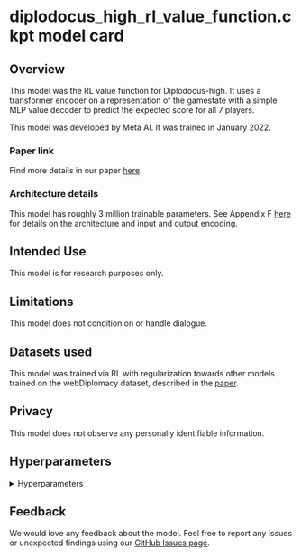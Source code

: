 # diplodocus_high_rl_value_function.ckpt model card

## Overview

This model was the RL value function for Diplodocus-high. It uses a transformer encoder on a representation of the gamestate with a simple MLP value decoder to predict the expected score for all 7 players.

This model was developed by Meta AI. It was trained in January 2022.

### Paper link

Find more details in our paper [here](https://arxiv.org/abs/2210.05492).

### Architecture details

This model has roughly 3 million trainable parameters. See Appendix F [here](https://arxiv.org/abs/2210.05492) for details on the architecture and input and output encoding.

## Intended Use

This model is for research purposes only.

## Limitations

This model does not condition on or handle dialogue.
## Datasets used

This model was trained via RL with regularization towards other models trained on the webDiplomacy dataset, described in the [paper](https://arxiv.org/abs/2210.05492).

## Privacy

This model does not observe any personally identifiable information.


## Hyperparameters
<details>
<summary> Hyperparameters </summary>

 - `lstm_dropout`: `0.0`
 - `lstm_layers`: `2`
 - `featurize_output`: `True`
 - `relfeat_output`: `True`
 - `featurize_prev_orders`: `True`
 - `value_softmax`: `True`
 - `encoder`: `{'transformer': {'num_heads': 8, 'ff_channels': 224, 'num_blocks': 10, 'dropout': 0.0, 'activation': 'gelu'}}`
 - `inter_emb_size`: `112`
 - `input_version`: `3`
 - `training_permute_powers`: `True`
 - `use_v2_dipnet`: `True`
 - `num_scoring_systems`: `2`
 - `use_year`: `True`
 - `has_policy`: `True`
 - `has_value`: `False`
 - `critic_weight`: `1.0`
- `optimizer.grad_clip`: `0.5`
- `optimizer.warmup_epochs`: `100`
- `optimizer.adam.lr`: `0.0001`
- `discounting`: `1.0`
- `model_path`: `models/nopress_human_imitation_for_rl_1.ckpt`
- `value_model_path`: `models/nopress_human_imitation_for_rl_1.ckpt`
- `search_rollout.agent.searchbot.n_rollouts`: `256`
- `search_rollout.agent.bqre1p.base_searchbot_cfg.use_final_iter`: `False`
- `search_rollout.agent.bqre1p.base_searchbot_cfg.plausible_orders_cfg.n_plausible_orders`: `50`
- `search_rollout.agent.bqre1p.base_searchbot_cfg.plausible_orders_cfg.max_actions_units_ratio`: `6.0`
- `search_rollout.agent.bqre1p.base_searchbot_cfg.plausible_orders_cfg.req_size`: `250`
- `search_rollout.agent.bqre1p.base_searchbot_cfg.qre`: `{'eta': 10.0, 'target_pi': 'BLUEPRINT'}`
- `search_rollout.agent.bqre1p.base_searchbot_cfg.rollouts_cfg.year_spring_prob_of_ending`: `1901,0;1909,0.2;1914,0.4`
- `search_rollout.agent.bqre1p.base_searchbot_cfg.half_precision`: `True`
- `search_rollout.agent.bqre1p.num_player_types`: `2`
- `search_rollout.agent.bqre1p.agent_type`: `1`
- `search_rollout.agent.bqre1p.player_types`: `{'log_uniform': {'min_lambda': 0.01, 'max_lambda': 0.1}}`
- `search_rollout.agent.bqre1p.player_types.policies.model_path`: `models/nopress_human_imitation_for_rl_2.ckpt`
- `search_rollout.num_workers_per_gpu`: `8`
- `search_rollout.chunk_length`: `128`
- `search_rollout.batch_size`: `8`
- `search_rollout.extra_params.explore_eps`: `0.10000000149011612`
- `search_rollout.extra_params.independent_explore`: `True`
- `search_rollout.extra_params.use_trained_policy`: `True`
- `search_rollout.extra_params.explore_s1901m_eps`: `0.0`
- `search_rollout.extra_params.explore_f1901m_eps`: `0.0`
- `search_rollout.extra_params.use_ev_targets`: `True`
- `search_rollout.extra_params.use_trained_value`: `True`
- `search_rollout.extra_params.sample_game_json_phases`: `False`
- `search_rollout.buffer.capacity`: `10000`
- `search_rollout.enforce_train_gen_ratio`: `6.0`
- `search_rollout.draw_on_stalemate_years`: `3`
- `search_policy_weight`: `0.10000000149011612`
- `bootstrap_offline_targets`: `True`
- `num_train_gpus`: `4`
- `use_distributed_data_parallel`: `True`
- `launcher.slurm.num_gpus`: `448`
</details>





## Feedback

We would love any feedback about the model. Feel free to report any issues or unexpected findings using our [GitHub Issues page](https://github.com/facebookresearch/diplomacy_cicero/issues).
